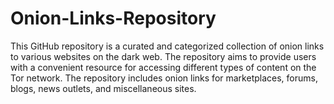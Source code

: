 # Onion-Links-Repository
This GitHub repository is a curated and categorized collection of onion links to various websites on the dark web. The repository aims to provide users with a convenient resource for accessing different types of content on the Tor network.  The repository includes onion links for marketplaces, forums, blogs, news outlets, and miscellaneous sites. 

